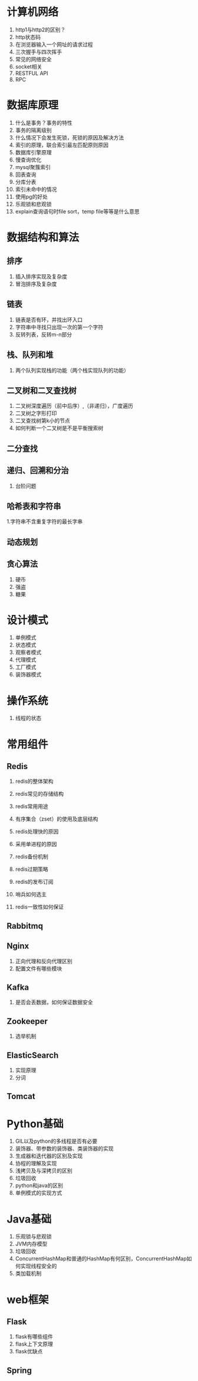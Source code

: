

# 计算机网络

1. http1与http2的区别？
2. http状态码
3. 在浏览器输入一个网址的请求过程
4. 三次握手与四次挥手
5. 常见的网络安全
6. socket相关
7. RESTFUL API
8. RPC

# 数据库原理

1. 什么是事务？事务的特性
2. 事务的隔离级别
3. 什么情况下会发生死锁，死锁的原因及解决方法
4. 索引的原理，联合索引最左匹配原则原因
5. 数据库引擎原理
6. 慢查询优化
7. mysql聚簇索引
8. 回表查询
9. 分库分表
10. 索引未命中的情况
11. 使用pg的好处
12. 乐观锁和悲观锁
13. explain查询语句时file sort，temp file等等是什么意思

# 数据结构和算法

## 排序

1. 插入排序实现及复杂度
2. 冒泡排序及复杂度

## 链表

1. 链表是否有环，并找出环入口
2. 字符串中寻找只出现一次的第一个字符
3. 反转列表，反转m-n部分

## 栈、队列和堆

1. 两个队列实现栈的功能（两个栈实现队列的功能）

## 二叉树和二叉查找树

1. 二叉树深度遍历（前中后序）,（非递归），广度遍历
2. 二叉树之字形打印
3. 二叉查找树第k小的节点
4. 如何判断一个二叉树是不是平衡搜索树

## 二分查找

## 递归、回溯和分治

1. 台阶问题

## 哈希表和字符串

1.字符串不含重复字符的最长字串

## 动态规划

## 贪心算法

1. 硬币
2. 强盗
3. 糖果

# 设计模式

1. 单例模式
2. 状态模式
3. 观察者模式
4. 代理模式
5. 工厂模式
6. 装饰器模式

# 操作系统

1. 线程的状态

# 常用组件

## Redis

1. redis的整体架构

2. redis常见的存储结构

3. redis常用用途

4. 有序集合（zset）的使用及底层结构

5. redis处理快的原因

6. 采用单进程的原因

7. redis备份机制

8. redis过期策略

9. redis的发布订阅

10. 哨兵如何选主

11. redis一致性如何保证

    

## Rabbitmq

## Nginx

1. 正向代理和反向代理区别
2. 配置文件有哪些模块

## Kafka

1. 是否会丢数据，如何保证数据安全

## Zookeeper

1. 选举机制

## ElasticSearch

1. 实现原理
2. 分词

## Tomcat

# Python基础

1. GIL以及python的多线程是否有必要
2. 装饰器、带参数的装饰器、类装饰器的实现
3. 生成器和迭代器的区别及实现
4. 协程的理解及实现
5. 浅拷贝及与深拷贝的区别
6. 垃圾回收
7. python和java的区别
8. 单例模式的实现方式

# Java基础

1. 乐观锁与悲观锁
2. JVM内存模型
3. 垃圾回收
4. ConcurrentHashMap和普通的HashMap有何区别，ConcurrentHashMap如何实现线程安全的
5. 类加载机制

# web框架

## Flask

1. flask有哪些组件
2. flask上下文原理
3. flask优缺点

## Spring



